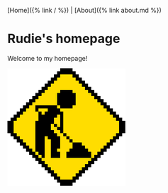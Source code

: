 [Home]({% link / %}) | [About]({% link about.md %})

# Rudie's homepage

Welcome to my homepage!

![Under construction](/images/uc.gif)
